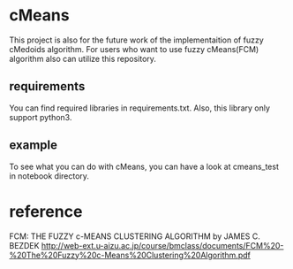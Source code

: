 # cMeans
This project is also for the future work of the implementaition of fuzzy cMedoids algorithm. For users who want to use fuzzy cMeans(FCM) algorithm also can utilize this repository. 

## requirements
You can find required libraries in requirements.txt. Also, this library only support python3. 

## example
To see what you can do with cMeans, you can have a look at cmeans_test in notebook directory.

# reference
FCM: THE FUZZY c-MEANS CLUSTERING ALGORITHM by JAMES C. BEZDEK http://web-ext.u-aizu.ac.jp/course/bmclass/documents/FCM%20-%20The%20Fuzzy%20c-Means%20Clustering%20Algorithm.pdf
